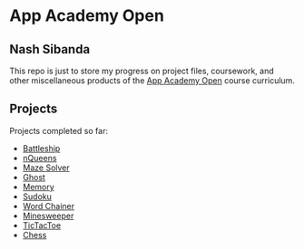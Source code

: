 # App Academy Open
## Nash Sibanda

This repo is just to store my progress on project files, coursework, and other miscellaneous products of the [App Academy Open](https://open.appacademy.io/learn/) course curriculum.

## Projects

Projects completed so far:

- [Battleship](https://github.com/nashx90/app_academy_open/tree/master/Software%20Engineering%20Foundations/Object%20Oriented%20Programming/battleship_project)
- [nQueens](https://github.com/nashx90/app_academy_open/tree/master/Ruby/Enumerables%20And%20Debugging/n_queens)
- [Maze Solver](https://github.com/nashx90/app_academy_open/tree/master/Ruby/Enumerables%20And%20Debugging/maze_solver)
- [Ghost](https://github.com/nashx90/app_academy_open/tree/master/Ruby/Enumerables%20And%20Debugging/ghost)
- [Memory](https://github.com/nashx90/app_academy_open/tree/master/Ruby/Reference/Memory%20Puzzle)
- [Sudoku](https://github.com/nashx90/app_academy_open/tree/master/Ruby/Reference/Sudoku)
- [Word Chainer](https://github.com/nashx90/app_academy_open/tree/master/Ruby/Recursion/Word%20Chains)
- [Minesweeper](https://github.com/nashx90/app_academy_open/tree/master/Ruby/Git/Minesweeper)
- [TicTacToe](https://github.com/nashx90/app_academy_open/tree/master/Ruby/Data%20Structures/TicTacToe)
- [Chess](https://github.com/nashx90/app_academy_open/tree/master/Ruby/Object-Oriented%20Programming/Chess)
